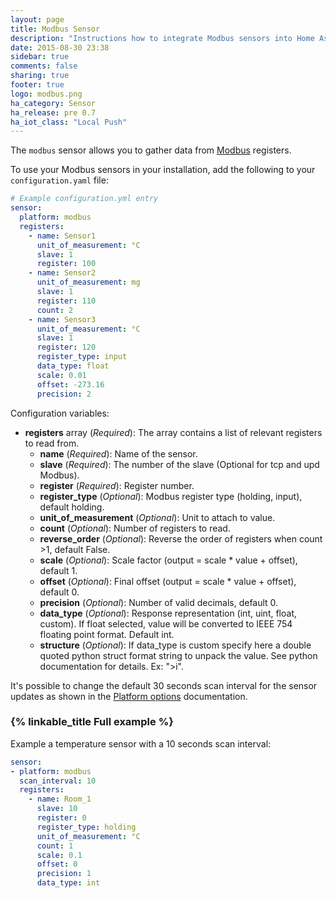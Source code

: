 ```yaml
---
layout: page
title: Modbus Sensor
description: "Instructions how to integrate Modbus sensors into Home Assistant."
date: 2015-08-30 23:38
sidebar: true
comments: false
sharing: true
footer: true
logo: modbus.png
ha_category: Sensor
ha_release: pre 0.7
ha_iot_class: "Local Push"
---
```



The `modbus` sensor allows you to gather data from [Modbus](http://www.modbus.org/) registers.

To use your Modbus sensors in your installation, add the following to your `configuration.yaml` file:

```yaml
# Example configuration.yml entry
sensor:
  platform: modbus
  registers:
    - name: Sensor1
      unit_of_measurement: °C
      slave: 1
      register: 100
    - name: Sensor2
      unit_of_measurement: mg
      slave: 1
      register: 110
      count: 2
    - name: Sensor3
      unit_of_measurement: °C
      slave: 1
      register: 120
      register_type: input
      data_type: float
      scale: 0.01
      offset: -273.16
      precision: 2
```

Configuration variables:

- **registers** array (*Required*): The array contains a list of relevant registers to read from.
  - **name** (*Required*): Name of the sensor.
  - **slave** (*Required*): The number of the slave (Optional for tcp and upd Modbus).
  - **register** (*Required*): Register number.
  - **register_type** (*Optional*): Modbus register type (holding, input), default holding.
  - **unit_of_measurement** (*Optional*): Unit to attach to value.
  - **count** (*Optional*): Number of registers to read.
  - **reverse_order** (*Optional*): Reverse the order of registers when count >1, default False.
  - **scale** (*Optional*): Scale factor (output = scale * value + offset), default 1.
  - **offset** (*Optional*): Final offset (output = scale * value + offset), default 0.
  - **precision** (*Optional*): Number of valid decimals, default 0.
  - **data_type** (*Optional*): Response representation (int, uint, float, custom). If float selected, value will be converted to IEEE 754 floating point format. Default int.
  - **structure** (*Optional*): If data_type is custom specify here a double quoted python struct format string to unpack the value. See python documentation for details. Ex: ">i".

It's possible to change the default 30 seconds scan interval for the sensor updates as shown in the [Platform options](/docs/configuration/platform_options/#scan-interval) documentation.

### {% linkable_title Full example %}

Example a temperature sensor with a 10 seconds scan interval:

```yaml
sensor:
- platform: modbus
  scan_interval: 10
  registers:
    - name: Room_1
      slave: 10
      register: 0
      register_type: holding
      unit_of_measurement: °C
      count: 1
      scale: 0.1
      offset: 0
      precision: 1
      data_type: int
```
